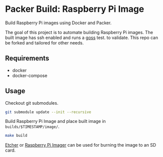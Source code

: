 # Packer Build: Raspberry Pi Image

Build Raspberry Pi images using Docker and Packer.

The goal of this project is to automate building Raspberry Pi images. The built
image has ssh enabled and runs a [goss](https://github.com/aelsabbahy/goss) test.
to validate. This repo can be forked and tailored for other needs.

## Requirements

- docker
- docker-compose

## Usage

Checkout git submodules.

```sh
git submodule update --init --recursive
```

Build Raspberry Pi Image and place built image in `builds/$TIMESTAMP/image/`.

```sh
make build
```

[Etcher](https://www.balena.io/etcher) or [Raspberry Pi Imager](https://www.raspberrypi.org/blog/raspberry-pi-imager-imaging-utility)
can be used for burning the image to an SD card.
